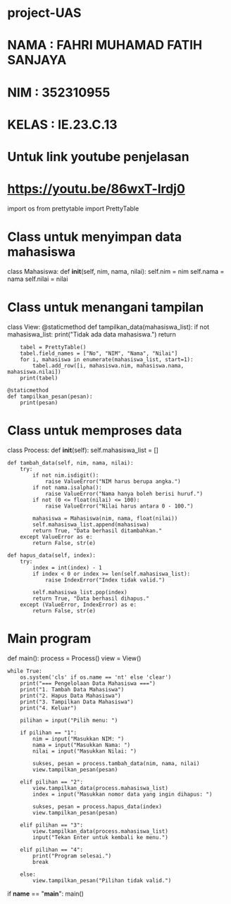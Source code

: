 # project-UAS
# NAMA : FAHRI MUHAMAD FATIH SANJAYA
# NIM : 352310955
# KELAS : IE.23.C.13
# Untuk link youtube penjelasan 
# https://youtu.be/86wxT-lrdj0

import os
from prettytable import PrettyTable

# Class untuk menyimpan data mahasiswa
class Mahasiswa:
    def __init__(self, nim, nama, nilai):
        self.nim = nim
        self.nama = nama
        self.nilai = nilai

# Class untuk menangani tampilan
class View:
    @staticmethod
    def tampilkan_data(mahasiswa_list):
        if not mahasiswa_list:
            print("Tidak ada data mahasiswa.")
            return

        tabel = PrettyTable()
        tabel.field_names = ["No", "NIM", "Nama", "Nilai"]
        for i, mahasiswa in enumerate(mahasiswa_list, start=1):
            tabel.add_row([i, mahasiswa.nim, mahasiswa.nama, mahasiswa.nilai])
        print(tabel)

    @staticmethod
    def tampilkan_pesan(pesan):
        print(pesan)

# Class untuk memproses data
class Process:
    def __init__(self):
        self.mahasiswa_list = []

    def tambah_data(self, nim, nama, nilai):
        try:
            if not nim.isdigit():
                raise ValueError("NIM harus berupa angka.")
            if not nama.isalpha():
                raise ValueError("Nama hanya boleh berisi huruf.")
            if not (0 <= float(nilai) <= 100):
                raise ValueError("Nilai harus antara 0 - 100.")

            mahasiswa = Mahasiswa(nim, nama, float(nilai))
            self.mahasiswa_list.append(mahasiswa)
            return True, "Data berhasil ditambahkan."
        except ValueError as e:
            return False, str(e)

    def hapus_data(self, index):
        try:
            index = int(index) - 1
            if index < 0 or index >= len(self.mahasiswa_list):
                raise IndexError("Index tidak valid.")

            self.mahasiswa_list.pop(index)
            return True, "Data berhasil dihapus."
        except (ValueError, IndexError) as e:
            return False, str(e)

# Main program
def main():
    process = Process()
    view = View()

    while True:
        os.system('cls' if os.name == 'nt' else 'clear')
        print("=== Pengelolaan Data Mahasiswa ===")
        print("1. Tambah Data Mahasiswa")
        print("2. Hapus Data Mahasiswa")
        print("3. Tampilkan Data Mahasiswa")
        print("4. Keluar")

        pilihan = input("Pilih menu: ")

        if pilihan == "1":
            nim = input("Masukkan NIM: ")
            nama = input("Masukkan Nama: ")
            nilai = input("Masukkan Nilai: ")

            sukses, pesan = process.tambah_data(nim, nama, nilai)
            view.tampilkan_pesan(pesan)

        elif pilihan == "2":
            view.tampilkan_data(process.mahasiswa_list)
            index = input("Masukkan nomor data yang ingin dihapus: ")

            sukses, pesan = process.hapus_data(index)
            view.tampilkan_pesan(pesan)

        elif pilihan == "3":
            view.tampilkan_data(process.mahasiswa_list)
            input("Tekan Enter untuk kembali ke menu.")

        elif pilihan == "4":
            print("Program selesai.")
            break

        else:
            view.tampilkan_pesan("Pilihan tidak valid.")

if __name__ == "__main__":
    main()

